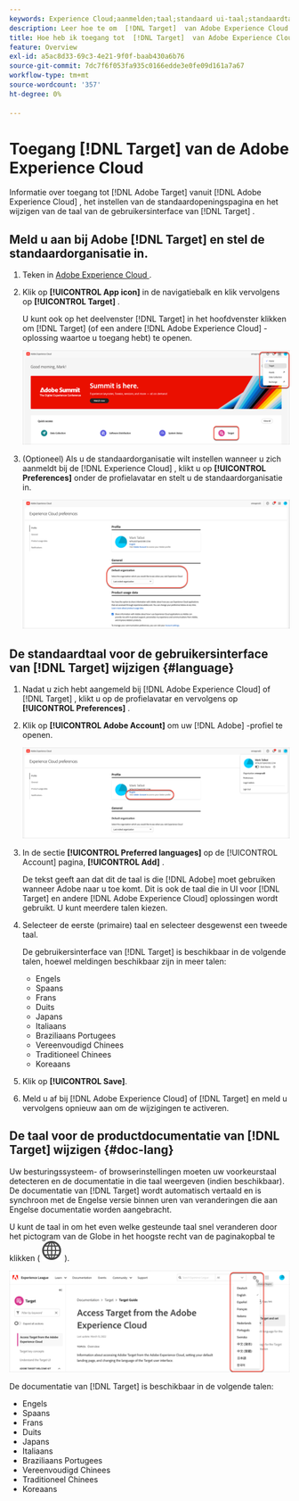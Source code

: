 ```yaml
---
keywords: Experience Cloud;aanmelden;taal;standaard ui-taal;standaardtaal
description: Leer hoe te om  [!DNL Target]  van Adobe Experience Cloud toegang te hebben, plaats uw standaardorganisatie, en verander de taal van  [!DNL Target]  UI en documentatie.
title: Hoe heb ik toegang tot  [!DNL Target]  van Adobe Experience Cloud?
feature: Overview
exl-id: a5ac8d33-69c3-4e21-9f0f-baab430a6b76
source-git-commit: 7dc7f6f053fa935c0166edde3e0fe09d161a7a67
workflow-type: tm+mt
source-wordcount: '357'
ht-degree: 0%

---
```


# Toegang [!DNL Target] van de Adobe Experience Cloud

Informatie over toegang tot [!DNL Adobe Target] vanuit [!DNL Adobe Experience Cloud] , het instellen van de standaardopeningspagina en het wijzigen van de taal van de gebruikersinterface van [!DNL Target] .

## Meld u aan bij Adobe [!DNL Target] en stel de standaardorganisatie in.

1. Teken in [ Adobe Experience Cloud ](https://experience.adobe.com/).

1. Klik op **[!UICONTROL App icon]** in de navigatiebalk en klik vervolgens op **[!UICONTROL Target]** .

   U kunt ook op het deelvenster [!DNL Target] in het hoofdvenster klikken om [!DNL Target] (of een andere [!DNL Adobe Experience Cloud] -oplossing waartoe u toegang hebt) te openen.

   ![ toepassingspictogram ](/help/main/c-intro/assets/appmenu-new.png)

1. (Optioneel) Als u de standaardorganisatie wilt instellen wanneer u zich aanmeldt bij de [!DNL Experience Cloud] , klikt u op **[!UICONTROL Preferences]** onder de profielavatar en stelt u de standaardorganisatie in.

   ![ het Bestaan pagina ](/help/main/c-intro/assets/pagepref-new.png)

## De standaardtaal voor de gebruikersinterface van [!DNL Target] wijzigen {#language}

1. Nadat u zich hebt aangemeld bij [!DNL Adobe Experience Cloud] of [!DNL Target] , klikt u op de profielavatar en vervolgens op **[!UICONTROL Preferences]** .

1. Klik op **[!UICONTROL Adobe Account]** om uw [!DNL Adobe] -profiel te openen.

   ![ Adobe- Rekening ](/help/main/c-intro/assets/adobe-account.png)

1. In de sectie **[!UICONTROL Preferred languages]** op de [!UICONTROL Account] pagina, **[!UICONTROL Add]** .

   De tekst geeft aan dat dit de taal is die [!DNL Adobe] moet gebruiken wanneer Adobe naar u toe komt. Dit is ook de taal die in UI voor [!DNL Target] en andere [!DNL Adobe Experience Cloud] oplossingen wordt gebruikt. U kunt meerdere talen kiezen.

1. Selecteer de eerste (primaire) taal en selecteer desgewenst een tweede taal.

   De gebruikersinterface van [!DNL Target] is beschikbaar in de volgende talen, hoewel meldingen beschikbaar zijn in meer talen:

   * Engels
   * Spaans
   * Frans
   * Duits
   * Japans
   * Italiaans
   * Braziliaans Portugees
   * Vereenvoudigd Chinees
   * Traditioneel Chinees
   * Koreaans

1. Klik op **[!UICONTROL Save]**.

1. Meld u af bij [!DNL Adobe Experience Cloud] of [!DNL Target] en meld u vervolgens opnieuw aan om de wijzigingen te activeren.

## De taal voor de productdocumentatie van [!DNL Target] wijzigen {#doc-lang}

Uw besturingssysteem- of browserinstellingen moeten uw voorkeurstaal detecteren en de documentatie in die taal weergeven (indien beschikbaar). De documentatie van [!DNL Target] wordt automatisch vertaald en is synchroon met de Engelse versie binnen uren van veranderingen die aan Engelse documentatie worden aangebracht.

U kunt de taal in om het even welke gesteunde taal snel veranderen door het pictogram van de Globe in het hoogste recht van de paginakopbal te klikken ( ![ taalschakelaar ](/help/main/assets/icons/GlobeGrid.svg) ).

![ taal van de Verandering ](/help/main/c-intro/assets/mt-original.png)

De documentatie van [!DNL Target] is beschikbaar in de volgende talen:

* Engels
* Spaans
* Frans
* Duits
* Japans
* Italiaans
* Braziliaans Portugees
* Vereenvoudigd Chinees
* Traditioneel Chinees
* Koreaans
